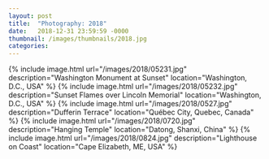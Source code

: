 ```yaml
---
layout: post
title:  "Photography: 2018"
date:   2018-12-31 23:59:59 -0000
thumbnail: /images/thumbnails/2018.jpg
categories: 
---
```

{% include image.html url="/images/2018/05231.jpg" description="Washington Monument at Sunset" location="Washington, D.C., USA" %}
{% include image.html url="/images/2018/05232.jpg" description="Sunset Flames over Lincoln Memorial" location="Washington, D.C., USA" %}
{% include image.html url="/images/2018/0527.jpg" description="Dufferin Terrace" location="Québec City, Quebec, Canada" %}
{% include image.html url="/images/2018/0720.jpg" description="Hanging Temple" location="Datong, Shanxi, China" %}
{% include image.html url="/images/2018/0824.jpg" description="Lighthouse on Coast" location="Cape Elizabeth, ME, USA" %}